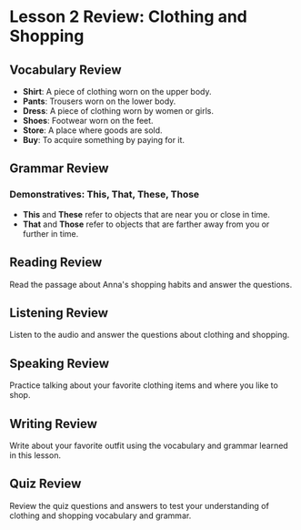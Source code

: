 <!-- content/Level2/Lesson2/review/review.md -->

# Lesson 2 Review: Clothing and Shopping

## Vocabulary Review

- **Shirt**: A piece of clothing worn on the upper body.
- **Pants**: Trousers worn on the lower body.
- **Dress**: A piece of clothing worn by women or girls.
- **Shoes**: Footwear worn on the feet.
- **Store**: A place where goods are sold.
- **Buy**: To acquire something by paying for it.

## Grammar Review

### Demonstratives: This, That, These, Those

- **This** and **These** refer to objects that are near you or close in time.
- **That** and **Those** refer to objects that are farther away from you or further in time.

## Reading Review

Read the passage about Anna's shopping habits and answer the questions.

## Listening Review

Listen to the audio and answer the questions about clothing and shopping.

## Speaking Review

Practice talking about your favorite clothing items and where you like to shop.

## Writing Review

Write about your favorite outfit using the vocabulary and grammar learned in this lesson.

## Quiz Review

Review the quiz questions and answers to test your understanding of clothing and shopping vocabulary and grammar.

